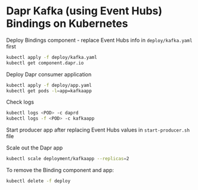 # Dapr Kafka (using Event Hubs) Bindings on Kubernetes

Deploy Bindings component - replace Event Hubs info in `deploy/kafka.yaml` first

```bash
kubectl apply -f deploy/kafka.yaml
kubectl get component.dapr.io
```


Deploy Dapr consumer application

```bash
kubectl apply -f deploy/app.yaml
kubectl get pods -l=app=kafkaapp
```

Check logs

```bash
kubectl logs <POD> -c daprd
kubectl logs -f <POD> -c kafkaapp
```

Start producer app after replacing Event Hubs values in `start-producer.sh` file

Scale out the Dapr app

```bash
kubectl scale deployment/kafkaapp --replicas=2
```

To remove the Binding component and app:

```bash
kubectl delete -f deploy
```